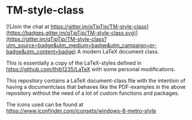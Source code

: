 # TM-style-class

[![Join the chat at https://gitter.im/qTipTip/TM-style-class](https://badges.gitter.im/qTipTip/TM-style-class.svg)](https://gitter.im/qTipTip/TM-style-class?utm_source=badge&utm_medium=badge&utm_campaign=pr-badge&utm_content=badge)
A modern LaTeX document class.

This is essentially a copy of the LaTeX-styles defined in
https://github.com/thib1235/LaTeX
with some personal modifications.

This repository contains a LaTeX document-class file with the intention of having a documentclass
that behaves like the PDF-examples in the above repository without the need of a lot of custom functions
and packages.

The icons used can be found at
https://www.iconfinder.com/iconsets/windows-8-metro-style
